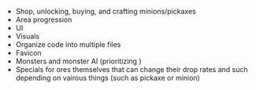 - Shop, unlocking, buying, and crafting minions/pickaxes
- Area progression
- UI
- Visuals
- Organize code into multiple files
- Favicon
- Monsters and monster AI (prioritizing )
- Specials for ores themselves that can change their drop rates and such depending on vairous things (such as pickaxe or minion)